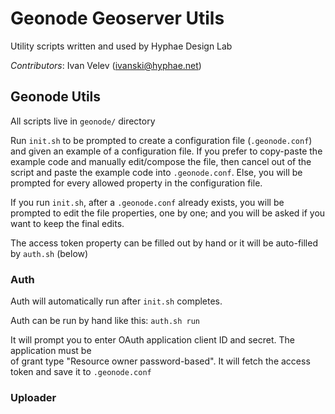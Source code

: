# Geonode Geoserver Utils

Utility scripts written and used by Hyphae Design Lab

*Contributors*: Ivan Velev (ivanski@hyphae.net)

## Geonode Utils

All scripts live in `geonode/` directory

Run `init.sh` to be prompted to create a configuration file (`.geonode.conf`) and given an
example of a configuration file. If you prefer to copy-paste the example code and manually 
edit/compose the file, then cancel out of the script and paste the example code into `.geonode.conf`. 
Else, you will be prompted for every allowed property in the configuration file.

If you run `init.sh`, after a `.geonode.conf` already exists, you will be prompted to edit the 
file properties, one by one; and you will be asked if you want to keep the final edits.  

The access token property can be filled out by hand or it will be auto-filled by `auth.sh` (below)


### Auth

Auth will automatically run after `init.sh` completes.

Auth can be run by hand like this: `auth.sh run` 

It will prompt you to enter OAuth application client ID and secret. The application must be  
of grant type "Resource owner password-based". It will fetch the access token and 
save it to `.geonode.conf`

### Uploader 
